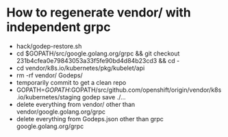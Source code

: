 # How to regenerate vendor/ with independent grpc

* hack/godep-restore.sh
* cd $GOPATH/src/google.golang.org/grpc && git checkout 231b4cfea0e79843053a33f5fe90bd4d84b23cd3 && cd -
* cd vendor/k8s.io/kubernetes/pkg/kubelet/api
* rm -rf vendor/ Godeps/
* temporarily commit to get a clean repo
* GOPATH=$GOPATH:$GOPATH/src/github.com/openshift/origin/vendor/k8s.io/kubernetes/staging godep save ./...
* delete everything from vendor/ other than vendor/google.golang.org/grpc
* delete everything from Godeps.json other than grpc google.golang.org/grpc
